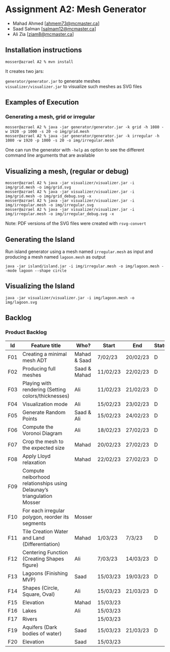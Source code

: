 # Assignment A2: Mesh Generator

-   Mahad Ahmed [ahmem73@mcmaster.ca]
-   Saad Salman [salmam12@mcmaster.ca]
-   Ali Zia [ziam8@mcmaster.ca]

## Installation instructions

```
mosser@azrael A2 % mvn install
```

It creates two jars:

`generator/generator.jar` to generate meshes  
`visualizer/visualizer.jar` to visualize such meshes as SVG files

## Examples of Execution

### Generating a mesh, grid or irregular

```
mosser@azrael A2 % java -jar generator/generator.jar -k grid -h 1080 -w 1920 -p 1000 -s 20 -o img/grid.mesh
mosser@azrael A2 % java -jar generator/generator.jar -k irregular -h 1080 -w 1920 -p 1000 -s 20 -o img/irregular.mesh
```

One can run the generator with `-help` as option to see the different command line arguments that are available

## Visualizing a mesh, (regular or debug)

```
mosser@azrael A2 % java -jar visualizer/visualizer.jar -i img/grid.mesh -o img/grid.svg
mosser@azrael A2 % java -jar visualizer/visualizer.jar -i img/grid.mesh -o img/grid_debug.svg -x
mosser@azrael A2 % java -jar visualizer/visualizer.jar -i img/irregular.mesh -o img/irregular.svg
mosser@azrael A2 % java -jar visualizer/visualizer.jar -i img/irregular.mesh -o img/irregular_debug.svg -x
```

Note: PDF versions of the SVG files were created with `rsvg-convert`

## Generating the Island

Run island generator using a mesh named `irregular.mesh` as input and producing a mesh named `lagoon.mesh` as output

```
java -jar island/island.jar -i img/irregular.mesh -o img/lagoon.mesh --mode lagoon --shape circle
```

## Visualizing the Island

```
java -jar visualizer/visualizer.jar -i img/lagoon.mesh -o img/lagoon.svg
```

## Backlog

### Product Backlog

| Id  | Feature title                                  | Who?  | Start    | End      | Status |
| :-: | ---------------------------------------------- | ----- | -------- | -------- | ------ |
| F01 | Creating a minimal mesh ADT                                     | Mahad & Saad | 7/02/23  | 20/02/23 | D      |
| F02 | Producing full meshes                                           | Saad & Mahad | 11/02/23 | 22/02/23 | D      |
| F03 | Playing with rendering (Setting colors/thicknesses)             | Ali          | 11/02/23 | 21/02/23 | D      |
| F04 | Visualization mode                                              | Ali          | 15/02/23 | 23/02/23 | D      |
| F05 | Generate Random Points                                          | Saad & Ali   | 15/02/23 | 24/02/23 | D      |
| F06 | Compute the Voronoi Diagram                                     | Ali          | 18/02/23 | 27/02/23 | D      |
| F07 | Crop the mesh to the expected size                              | Mahad        | 20/02/23 | 27/02/23 | D      |
| F08 | Apply Lloyd relaxation                                          | Mahad        | 22/02/23 | 27/02/23 | D      |
| F09 | Compute neiborhood relationships using Delaunay’s triangulation Mosser              |          |          |       |
| F10 | For each irregular polygon, reorder its segments                | Mosser             |          |          |       |
| F11 | Tile Creation Water and Land (Differentiation) | Mahad | 1/03/23  | 7/3/23   | D      |
| F12 | Centering Function (Creating Shapes figure)    | Ali   | 7/03/23  | 14/03/23 | D      |
| F13 | Lagoons (Finishing MVP)                        | Saad  | 15/03/23 | 19/03/23 | D      |
| F14 | Shapes (Circle, Square, Oval)                  | Ali   | 15/03/23 | 21/03/23 | D      |
| F15 | Elevation                                      | Mahad   | 15/03/23 |  |      |
| F16 | Lakes                                          | Ali   | 15/03/23 |  |       |
| F17 | Rivers                                         |        | 15/03/23 |  |      |
| F19 | Aquifers (Dark bodies of water)                | Saad   | 15/03/23 | 21/03/23 | D      |
| F20 | Elevation                                      | Saad   | 15/03/23 |   |      |
